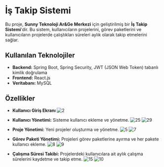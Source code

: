 # İş Takip Sistemi

Bu proje, **Sunny Teknoloji Ar&Ge Merkezi** için geliştirilmiş bir **İş Takip Sistemi**'dir. Bu sistem, kullanıcıların projelerini, görev paketlerini ve kullanıcıların projelerde çalıştıkları süreleri aylık olarak takip etmelerini sağlar.

## Kullanılan Teknolojiler

- **Backend:** Spring Boot, Spring Security, JWT (JSON Web Token) tabanlı kimlik doğrulama
- **Frontend:** React.js
- **Veritabanı:** MySQL

## Özellikler
- **Kullanıcı Giriş Ekranı** 
![2](https://github.com/user-attachments/assets/87a7ca27-e959-4e09-aba2-c69645442950)

- **Kullanıcı Yönetimi:** Sisteme kullanıcı ekleme ve yönetme.
![25](https://github.com/user-attachments/assets/1cc52013-b66f-4ceb-afd4-91e388bf0b1a)
![29](https://github.com/user-attachments/assets/aefe2eac-cffa-4000-b1b4-c10e60c8b9a1)

- **Proje Yönetimi:** Yeni projeler oluşturma ve yönetme.
![5](https://github.com/user-attachments/assets/f4642a13-58f6-419a-911f-b36103817311)
![7](https://github.com/user-attachments/assets/da7ecab3-dbf2-40b0-b157-c77295731295)

- **Görev Paketi Yönetimi:** Projeleri görev paketlerine ayırma ve her pakete kullanıcı ekleme.
![8](https://github.com/user-attachments/assets/4fa51182-631d-475b-a171-f027acc9253b)
![9](https://github.com/user-attachments/assets/a491669b-ea3f-44bb-8325-5b19c904774e)

- **Çalışma Süresi Takibi:** Projelerdeki kullanıcılara ait aylık çalışma sürelerini kaydetme ve takip etme.
![15](https://github.com/user-attachments/assets/a2cd8f12-9edc-40ad-9495-39f48170e002)
![10](https://github.com/user-attachments/assets/27e9f356-990c-4987-99be-a68e9016e1d9)



